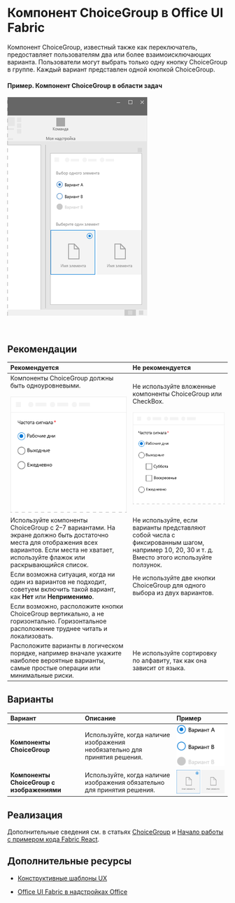 # <a name="choicegroup-component-in-office-ui-fabric"></a>Компонент ChoiceGroup в Office UI Fabric

Компонент ChoiceGroup, известный также как переключатель, предоставляет пользователям два или более взаимоисключающих варианта. Пользователи могут выбрать только одну кнопку ChoiceGroup в группе. Каждый вариант представлен одной кнопкой ChoiceGroup. 
  
#### <a name="example-choicegroup-in-a-task-pane"></a>Пример. Компонент ChoiceGroup в области задач

 ![Изображение ChoiceGroup](../images/overview_withApp_choicegroup.png)

<br/>

## <a name="best-practices"></a>Рекомендации

|**Рекомендуется**|**Не рекомендуется**|
|:------------|:--------------|
|Компоненты ChoiceGroup должны быть одноуровневыми.<br/><br/>![Пример рекомендуемого применения ChoiceGroup](../images/choiceDo.png)<br/>|Не используйте вложенные компоненты ChoiceGroup или CheckBox.<br/><br/>![Пример нерекомендуемого применения ChoiceGroup](../images/choiceDont.png)<br/>|
|Используйте компоненты ChoiceGroup с 2–7 вариантами. На экране должно быть достаточно места для отображения всех вариантов. Если места не хватает, используйте флажок или раскрывающийся список.|Не используйте, если варианты представляют собой числа с фиксированным шагом, например 10, 20, 30 и т. д. Вместо этого используйте ползунок.|
|Если возможна ситуация, когда ни один из вариантов не подходит, советуем включить такой вариант, как **Нет** или **Неприменимо**.|Не используйте две кнопки ChoiceGroup для одного выбора из двух вариантов.|
|Если возможно, расположите кнопки ChoiceGroup вертикально, а не горизонтально. Горизонтальное расположение труднее читать и локализовать.||
|Расположите варианты в логическом порядке, например вначале укажите наиболее вероятные варианты, самые простые операции или минимальные риски. |Не используйте сортировку по алфавиту, так как она зависит от языка.|

## <a name="variants"></a>Варианты

|**Вариант**|**Описание**|**Пример**|
|:------------|:--------------|:----------|
|**Компоненты ChoiceGroup**|Используйте, когда наличие изображения необязательно для принятия решения.|![Вариант ChoiceGroup без изображения](../images/radio.png)<br/>|
|**Компоненты ChoiceGroup с изображениями**|Используйте, когда наличие изображения обязательно для принятия решения.|![Вариант ChoiceGroup с изображением](../images/radioImage.png)<br/>|

## <a name="implementation"></a>Реализация

Дополнительные сведения см. в статьях [ChoiceGroup](https://dev.office.com/fabric#/components/choicegroup) и [Начало работы с примером кода Fabric React](https://github.com/OfficeDev/Word-Add-in-GettingStartedFabricReact).

## <a name="additional-resources"></a>Дополнительные ресурсы

- [Конструктивные шаблоны UX](https://github.com/OfficeDev/Office-Add-in-UX-Design-Patterns-Code)

- [Office UI Fabric в надстройках Office](office-ui-fabric.md)

